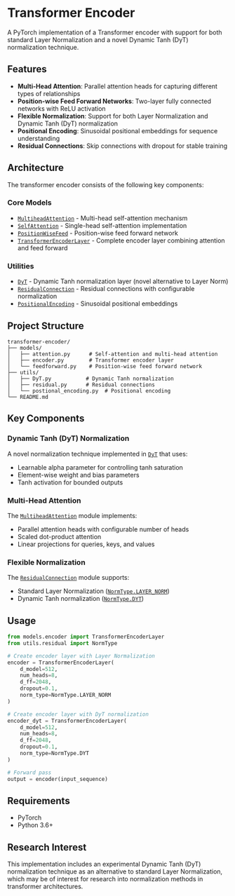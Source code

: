 # Transformer Encoder

A PyTorch implementation of a Transformer encoder with support for both standard Layer Normalization and a novel Dynamic Tanh (DyT) normalization technique.

## Features

- **Multi-Head Attention**: Parallel attention heads for capturing different types of relationships
- **Position-wise Feed Forward Networks**: Two-layer fully connected networks with ReLU activation
- **Flexible Normalization**: Support for both Layer Normalization and Dynamic Tanh (DyT) normalization
- **Positional Encoding**: Sinusoidal positional embeddings for sequence understanding
- **Residual Connections**: Skip connections with dropout for stable training

## Architecture

The transformer encoder consists of the following key components:

### Core Models
- [`MultiheadAttention`](models/attention.py) - Multi-head self-attention mechanism
- [`SelfAttention`](models/attention.py) - Single-head self-attention implementation
- [`PositionWiseFeed`](models/feedforward.py) - Position-wise feed forward network
- [`TransformerEncoderLayer`](models/encoder.py) - Complete encoder layer combining attention and feed forward

### Utilities
- [`DyT`](utils/DyT.py) - Dynamic Tanh normalization layer (novel alternative to Layer Norm)
- [`ResidualConnection`](utils/residual.py) - Residual connections with configurable normalization
- [`PositionalEncoding`](utils/postional_encoding.py) - Sinusoidal positional embeddings

## Project Structure

```
transformer-encoder/
├── models/
│   ├── attention.py      # Self-attention and multi-head attention
│   ├── encoder.py        # Transformer encoder layer
│   └── feedforward.py    # Position-wise feed forward network
├── utils/
│   ├── DyT.py           # Dynamic Tanh normalization
│   ├── residual.py      # Residual connections
│   └── postional_encoding.py  # Positional encoding
└── README.md
```

## Key Components

### Dynamic Tanh (DyT) Normalization

A novel normalization technique implemented in [`DyT`](utils/DyT.py) that uses:
- Learnable alpha parameter for controlling tanh saturation
- Element-wise weight and bias parameters
- Tanh activation for bounded outputs

### Multi-Head Attention

The [`MultiheadAttention`](models/attention.py) module implements:
- Parallel attention heads with configurable number of heads
- Scaled dot-product attention
- Linear projections for queries, keys, and values

### Flexible Normalization

The [`ResidualConnection`](utils/residual.py) module supports:
- Standard Layer Normalization ([`NormType.LAYER_NORM`](utils/residual.py))
- Dynamic Tanh normalization ([`NormType.DYT`](utils/residual.py))

## Usage

```python
from models.encoder import TransformerEncoderLayer
from utils.residual import NormType

# Create encoder layer with Layer Normalization
encoder = TransformerEncoderLayer(
    d_model=512,
    num_heads=8,
    d_ff=2048,
    dropout=0.1,
    norm_type=NormType.LAYER_NORM
)

# Create encoder layer with DyT normalization
encoder_dyt = TransformerEncoderLayer(
    d_model=512,
    num_heads=8,
    d_ff=2048,
    dropout=0.1,
    norm_type=NormType.DYT
)

# Forward pass
output = encoder(input_sequence)
```

## Requirements

- PyTorch
- Python 3.6+

## Research Interest

This implementation includes an experimental Dynamic Tanh (DyT) normalization technique as an alternative to standard Layer Normalization, which may be of interest for research into normalization methods in transformer architectures.